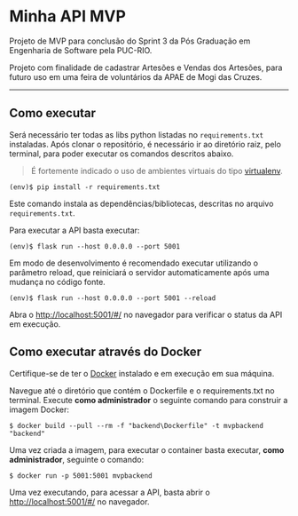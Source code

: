 # Minha API MVP

Projeto de MVP para conclusão do Sprint 3 da Pós Graduação em Engenharia de Software pela PUC-RIO.

Projeto com finalidade de cadastrar Artesões e Vendas dos Artesões, para futuro uso em uma feira de voluntários da APAE de 
Mogi das Cruzes.

---
## Como executar 

Será necessário ter todas as libs python listadas no `requirements.txt` instaladas.
Após clonar o repositório, é necessário ir ao diretório raiz, pelo terminal, para poder executar os comandos descritos abaixo.

> É fortemente indicado o uso de ambientes virtuais do tipo [virtualenv](https://virtualenv.pypa.io/en/latest/installation.html).

```
(env)$ pip install -r requirements.txt
```

Este comando instala as dependências/bibliotecas, descritas no arquivo `requirements.txt`.

Para executar a API  basta executar:

```
(env)$ flask run --host 0.0.0.0 --port 5001
```

Em modo de desenvolvimento é recomendado executar utilizando o parâmetro reload, que reiniciará o servidor
automaticamente após uma mudança no código fonte. 

```
(env)$ flask run --host 0.0.0.0 --port 5001 --reload
```

Abra o [http://localhost:5001/#/](http://localhost:5001/#/) no navegador para verificar o status da API em execução.


## Como executar através do Docker

Certifique-se de ter o [Docker](https://docs.docker.com/engine/install/) instalado e em execução em sua máquina.

Navegue até o diretório que contém o Dockerfile e o requirements.txt no terminal.
Execute **como administrador** o seguinte comando para construir a imagem Docker:

```
$ docker build --pull --rm -f "backend\Dockerfile" -t mvpbackend "backend"  
```

Uma vez criada a imagem, para executar o container basta executar, **como administrador**, seguinte o comando:

```
$ docker run -p 5001:5001 mvpbackend
```

Uma vez executando, para acessar a API, basta abrir o [http://localhost:5001/#/](http://localhost:5001/#/) no navegador.